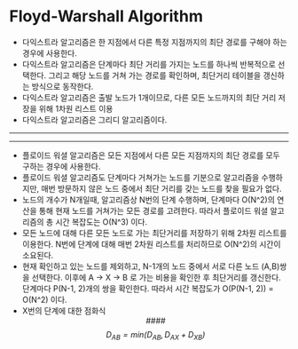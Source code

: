 # Floyd-Warshall Algorithm  
- 다익스트라 알고리즘은 한 지점에서 다른 특정 지점까지의 최단 경로를 구해야 하는 경우에 사용한다.  
- 다익스트라 알고리즘은 단계마다 최단 거리를 가지는 노드를 하나씩 반복적으로 선택한다. 그리고 해당 노드를
거쳐 가는 경로를 확인하며, 최단거리 테이블을 갱신하는 방식으로 동작한다.  
- 다익스트라 알고리즘은 출발 노드가 1개이므로, 다른 모든 노드까지의 최단 거리 저장을 위해 1차원 리스트 이용 
- 다익스트라 알고리즘은 그리디 알고리즘이다.
  
  
* * *
* * *

- 플로이드 워셜 알고리즘은 모든 지점에서 다른 모든 지점까지의 최단 경로를 모두 구하는 경우에 사용한다.  
- 플로이드 워셜 알고리즘도 단계마다 거쳐가는 노드를 기분으로 알고리즘을 수행하지만, 매번 방문하지 않은
노드 중에서 최단 거리를 갖는 노드를 찾을 필요가 없다.  
- 노드의 개수가 N개일때, 알고리즘상 N번의 단계 수행하며, 단계마다 O(N^2)의 연산을 통해 현재 노드를 거쳐가는
모든 경로를 고려한다. 따라서 플로이드 워셜 알고리즘의 총 시간 복잡도는 O(N^3) 이다.  
- 모든 노드에 대해 다른 모든 노드로 가는 최단거리를 저장하기 위해 2차원 리스트를 이용한다.
N번에 단계에 대해 매번 2차원 리스트를 처리하므로 O(N^2)의 시간이 소요된다.  
- 현재 확인하고 있는 노드를 제외하고, N-1개의 노드 중에서 서로 다른 노드 (A,B)쌍을 선택한다.
이후에 A -> X -> B 로 가는 비용을 확인한 후 최단거리를 갱신한다. 단계마다 P(N-1, 2)개의 쌍을 확인한다.
따라서 시간 복잡도가 O(P(N-1, 2)) = O(N^2) 이다.  
- X번의 단계에 대한 점화식  
*<center>####$$D_{AB} = min(D_{AB}, D_{AX}+D_{XB})$$</center>*



